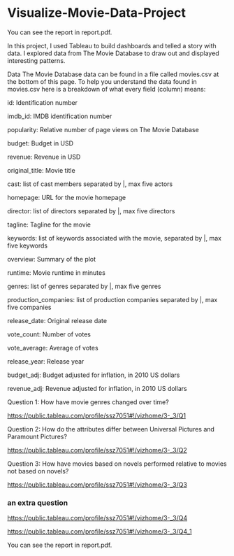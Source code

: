 # Visualize-Movie-Data-Project

You can see the report in report.pdf.

In this project, I used Tableau to build dashboards and telled a story with data. I explored data from The Movie Database to draw out and displayed interesting patterns.



Data
The Movie Database data can be found in a file called movies.csv at the bottom of this page. To help you understand the data found in movies.csv here is a breakdown of what every field (column) means:

id: Identification number

imdb_id: IMDB identification number

popularity: Relative number of page views on The Movie Database

budget: Budget in USD

revenue: Revenue in USD

original_title: Movie title

cast: list of cast members separated by |, max five actors

homepage: URL for the movie homepage

director: list of directors separated by |, max five directors

tagline: Tagline for the movie

keywords: list of keywords associated with the movie, separated by |, max five keywords

overview: Summary of the plot

runtime: Movie runtime in minutes

genres: list of genres separated by |, max five genres

production_companies: list of production companies separated by |, max five companies

release_date: Original release date

vote_count: Number of votes

vote_average: Average of votes

release_year: Release year

budget_adj: Budget adjusted for inflation, in 2010 US dollars

revenue_adj: Revenue adjusted for inflation, in 2010 US dollars


Question 1: How have movie genres changed over time?

https://public.tableau.com/profile/ssz7051#!/vizhome/3-_3/Q1

Question 2: How do the attributes differ between Universal Pictures and Paramount Pictures?

https://public.tableau.com/profile/ssz7051#!/vizhome/3-_3/Q2

Question 3: How have movies based on novels performed relative to movies not based on novels?

https://public.tableau.com/profile/ssz7051#!/vizhome/3-_3/Q3


### an extra question
https://public.tableau.com/profile/ssz7051#!/vizhome/3-_3/Q4

https://public.tableau.com/profile/ssz7051#!/vizhome/3-_3/Q4_1


You can see the report in report.pdf.
